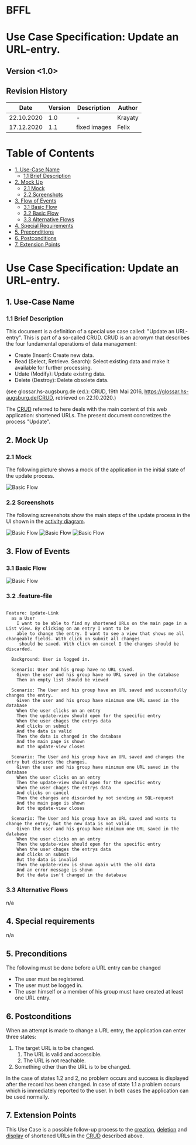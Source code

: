 # BFFL
# Use Case Specification: Update an URL-entry.

## Version <1.0>

Revision History
----

|    Date    | Version | Description | Author |
|------------|---------|-------------|--------|
| 22.10.2020 |   1.0   |  -  | Krayaty |
| 17.12.2020 |   1.1   | fixed images| Felix  |

# Table of Contents

- [1. Use-Case Name](#1-Use-Case-Name)
  * [1.1 Brief Description](#11-Brief-Description)
- [2. Mock Up](#2-Mock-Up)
  * [2.1 Mock](#21-Mock)
  * [2.2 Screenshots](#22-Screenshots)
- [3. Flow of Events](#3-Flow-of-Events)
  * [3.1 Basic Flow](#31-Basic-Flow)
  * [3.2 Basic Flow](#32-Basic-Flow)
  * [3.3 Alternative Flows](#33-Alternative-Flows)
- [4. Special Requirements](#4-special-requirements)
- [5. Preconditions](#5-Preconditions)
- [6. Postconditions](#6-Postconditions)
- [7. Extension Points](#7-Extension-Points)
  
# Use Case Specification: Update an URL-entry.
  
## 1. Use-Case Name  
### 1.1 Brief Description
This document is a definition of a special use case called: "Update an URL-entry".
This is part of a so-called CRUD. CRUD is an acronym that describes the four fundamental operations of data management:
- Create (Insert): Create new data.
- Read (Select, Retrieve. Search): Select existing data and make it available for further processing.
- Udate (Modify): Update existing data.
- Delete (Destroy): Delete obsolete data.

(see glossar.hs-augsburg.de (ed.): CRUD, 19th Mai 2016, https://glossar.hs-augsburg.de/CRUD, retrieved on 22.10.2020.)

The [CRUD](/CRUD.md) referred to here deals with the main content of this web application: shortened URLs.
The present document concretizes the process "Update".
 
 
## 2. Mock Up
### 2.1 Mock
The following picture shows a mock of the application in the initial state of the update process.

![Basic Flow](Mock/UC_Update-Link_Mock1_23Okt2020.png)
  
### 2.2 Screenshots
The following screenshots show the main steps of the update process in the UI shown in the [activity diagram](#31-Basic-Flow).

![Basic Flow](Mock/UC_Update-Link_Mock2_23Okt2020.png) 
![Basic Flow](Mock/UC_Update-Link_Mock3_23Okt2020.png)
![Basic Flow](Mock/UC_Update-Link_Mock4_23Okt2020.png)
 
 
## 3. Flow of Events
### 3.1 Basic Flow
![Basic Flow](./UC_Update_22Okt2020.png)
  
### 3.2 .feature-file

``` Cucumber

Feature: Update-Link
  as a User 
    I want to be able to find my shortened URLs on the main page in a List view. By clicking on an entry I want to be 
    able to change the entry. I want to see a view that shows me all changeable fields. With click on submit all changes
     should be saved. With click on cancel I the changes should be discarded.

  Background: User is logged in.

  Scenario: User and his group have no URL saved.
    Given the user and his group have no URL saved in the database
    Then an empty list should be viewed

  Scenario: The User and his group have an URL saved and successfully changes the entry.
    Given the user and his group have minimum one URL saved in the database
    When the user clicks on an entry
    Then the update-view should open for the specific entry
    When the user chages the entrys data
    And clicks on submit
    And the data is valid
    Then the data is changed in the database
    And the main page is shown
    But the update-view closes

  Scenario: The User and his group have an URL saved and changes the entry but discards the changes.
    Given the user and his group have minimum one URL saved in the database
    When the user clicks on an entry
    Then the update-view should open for the specific entry
    When the user chages the entrys data
    And clicks on cancel
    Then the changes are discarded by not sending an SQL-request
    And the main page is shown
    But the update-view closes

  Scenario: The User and his group have an URL saved and wants to change the entry, but the new data is not valid.
    Given the user and his group have minimum one URL saved in the database
    When the user clicks on an entry
    Then the update-view should open for the specific entry
    When the user chages the entrys data
    And clicks on submit
    But the data is invalid
    Then the update-view is shown again with the old data
    And an error message is shown
    But the data isn't changed in the database
```
  
### 3.3 Alternative Flows
n/a
  
  
## 4. Special requirements
n/a

 
## 5. Preconditions
The following must be done before a URL entry can be changed
- The user must be registered. 
- The user must be logged in.
- The user himself or a member of his group must have created at least one URL entry.
  
  
## 6. Postconditions
When an attempt is made to change a URL entry, the application can enter three states: 
1. The target URL is to be changed.
    1. The URL is valid and accessible.
    2. The URL is not reachable.
2. Something other than the URL is to be changed.

In the case of states 1.2 and 2, no problem occurs and success is displayed after the record has been changed.
In case of state 1.1 a problem occurs which is immediately reported to the user.
In both cases the application can be used normally.
  
  
## 7. Extension Points
This Use Case is a possible follow-up process to the [creation](/UC_Create-Link.md), [deletion](../../README.md) and [display](../../README.md) of shortened URLs in the [CRUD](/CRUD.md) described above.
